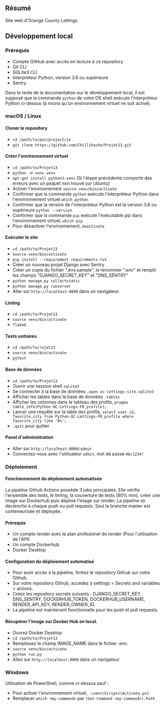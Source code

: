 ## Résumé

Site web d'Orange County Lettings

## Développement local

### Prérequis

- Compte GitHub avec accès en lecture à ce repository
- Git CLI
- SQLite3 CLI
- Interpréteur Python, version 3.6 ou supérieure
- Sentry

Dans le reste de la documentation sur le développement local, il est supposé que la commande `python` de votre OS shell exécute l'interpréteur Python ci-dessus (à moins qu'un environnement virtuel ne soit activé).

### macOS / Linux

#### Cloner le repository

- `cd /path/to/put/project/in`
- `git clone https://github.com/Chillihache/Projet13.git`

#### Créer l'environnement virtuel

- `cd /path/to/Projet13`
- `python -m venv venv`
- `apt-get install python3-venv` (Si l'étape précédente comporte des erreurs avec un paquet non trouvé sur Ubuntu)
- Activer l'environnement `source venv/bin/activate`
- Confirmer que la commande `python` exécute l'interpréteur Python dans l'environnement virtuel
`which python`
- Confirmer que la version de l'interpréteur Python est la version 3.6 ou supérieure `python --version`
- Confirmer que la commande `pip` exécute l'exécutable pip dans l'environnement virtuel, `which pip`
- Pour désactiver l'environnement, `deactivate`

#### Exécuter le site

- `cd /path/to/Projet13`
- `source venv/bin/activate`
- `pip install --requirement requirements.txt`
- Créer un nouveau projet Django avec Sentry
- Créer un copie du fichier ".env.sample", la renommer ".env" et remplir les champs "DJANGO_SECRET_KEY" et "DNS_SENTRY"
- `python manage.py collectstatic`
- `python manage.py runserver`
- Aller sur `http://localhost:8000` dans un navigateur.

#### Linting

- `cd /path/to/Projet13`
- `source venv/bin/activate`
- `flake8`

#### Tests unitaires

- `cd /path/to/rojet13`
- `source venv/bin/activate`
- `pytest`

#### Base de données

- `cd /path/to/Projet13`
- Ouvrir une session shell `sqlite3`
- Se connecter à la base de données `.open oc-lettings-site.sqlite3`
- Afficher les tables dans la base de données `.tables`
- Afficher les colonnes dans le tableau des profils, `pragma table_info(Python-OC-Lettings-FR_profile);`
- Lancer une requête sur la table des profils, `select user_id, favorite_city from
  Python-OC-Lettings-FR_profile where favorite_city like 'B%';`
- `.quit` pour quitter

#### Panel d'administration

- Aller sur `http://localhost:8000/admin`
- Connectez-vous avec l'utilisateur `admin`, mot de passe `Abc1234!`

### Déploiement

#### Fonctionnement du déploiement automatisée

La pipeline Github Actions possède 3 jobs principales. Elle vérifie l'ensemble des tests, le linting, la couverture de tests (80% min), créer une image sur Dockerhub puis déploie l'image sur render.
La pipeline se déclenche à chaque push ou pull requests. Seul la branche master est conteneurisée et déployée.

#### Prérequis

- Un compte render avec le plan profesionel de render (Pour l'utilisation de l'API)
- Un compte Dockerhub
- Docker Desktop

#### Configuration du déploiement automatisé

- Pour avoir accès à la pipeline, forkez le repository Github sur votre Github.
- Sur votre repository Github, accédez à settings > Secrets and variables > actions.
- Créez les repository secrets suivants : DJANGO_SECRET_KEY, DNS_SENTRY, DOCKERHUB_TOKEN, DOCKERHUB_USERNAME, RENDER_API_KEY, RENDER_OWNER_ID.
- La pipeline est maintenant fonctionnelle pour les push et pull requests.

#### Récupérer l'image sur Docker Hub en local.

- Ouvrez Docker Desktop
- `cd /path/to/Projet13`
- Remplissez le champ IMAGE_NAME dans le fichier .env.
- `source venv/bin/activate`
- `python run.py`
- Allez sur `http://localhost:8000` dans un navigateur.

### Windows

Utilisation de PowerShell, comme ci-dessus sauf :

- Pour activer l'environnement virtuel, `.\venv\Scripts\Activate.ps1` 
- Remplacer `which <my-command>` par `(Get-Command <my-command>).Path`
